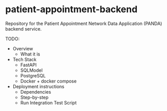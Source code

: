 # patient-appointment-backend
Repository for the Patient Appointment Network Data Application (PANDA) backend service.

TODO:
- Overview
  - What it is
- Tech Stack 
  - FastAPI
  - SQLModel
  - PostgreSQL
  - Docker + docker compose
- Deployment instructions
  - Dependencies
  - Step-by-step
  - Run Integration Test Script